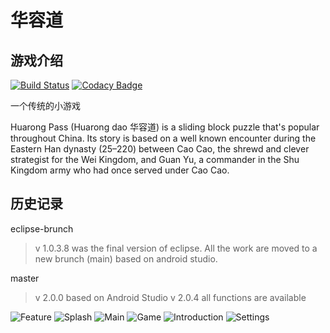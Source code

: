 # 华容道

## 游戏介绍

[![Build Status](https://travis-ci.org/whywhom/HuaRongDao.svg?branch=master)](https://travis-ci.org/whywhom/HuaRongDao)
[![Codacy Badge](https://api.codacy.com/project/badge/Grade/c356f59ac6d14c69b52c820b0e22fbec)](https://www.codacy.com/manual/whywhom/HuaRongDao?utm_source=github.com&amp;utm_medium=referral&amp;utm_content=whywhom/HuaRongDao&amp;utm_campaign=Badge_Grade)

一个传统的小游戏

Huarong Pass (Huarong dao 华容道) is a sliding block puzzle that's popular throughout China. Its story is based on a well known encounter during the Eastern Han dynasty (25–220) between Cao Cao, the shrewd and clever strategist for the Wei Kingdom, and Guan Yu, a commander in the Shu Kingdom army who had once served under Cao Cao.

## 历史记录

eclipse-brunch

>v 1.0.3.8 was the final version of eclipse. All the work are moved to a new brunch (main) based on android studio.

master

>v 2.0.0 based on Android Studio
>v 2.0.4 all functions are available

![Feature](/screenshot/huarongdao-feature-graphic.png)
![Splash](/screenshot/01.png)
![Main](/screenshot/02.png)
![Game](/screenshot/03.png)
![Introduction](/screenshot/04.png)
![Settings](/screenshot/05.png)
